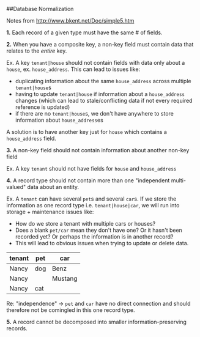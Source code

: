 ##Database Normalization

Notes from http://www.bkent.net/Doc/simple5.htm

__1.__ Each record of a given type must have the same # of fields.


__2.__ When you have a composite key, a non-key field must contain data that relates to the *entire* key.

Ex. A key `tenant|house` should not contain fields with data only about a `house`, ex. `house_address`. This can lead to issues like:
- duplicating information about the same `house_address` across multiple `tenant|house`s
- having to update `tenant|house` if information about a `house_address` changes (which can lead to stale/conflicting data if not
every required reference is updated)
- if there are no `tenant|house`s, we don't have anywhere to store information about `house_address`es

A solution is to have another key just for `house` which contains a `house_address` field.


__3.__ A non-key field should not contain information about another non-key field

Ex. A key `tenant` should not have fields for `house` and `house_address`


__4.__ A record type should not contain more than one "independent multi-valued" data about an entity.

Ex. A `tenant` can have several `pet`s and several `car`s. If we store the information as one record type i.e. `tenant|house|car`,
we will run into storage + maintenance issues like:
- How do we store a tenant with multiple cars or houses?
- Does a blank `pet/car` mean they don't have one? Or it hasn't been
recorded yet? Or perhaps the information is in another record?
- This will lead to obvious issues when trying to update or delete data.

|tenant|pet         |car     |
|------|------------|--------|
|Nancy |dog         | Benz   |
|Nancy |            | Mustang|
|Nancy |cat         |        |

Re: "independence" -> `pet` and `car` have no direct connection and should therefore not be comingled in this one record type.

__5.__ A record cannot be decomposed into smaller information-preserving records.

